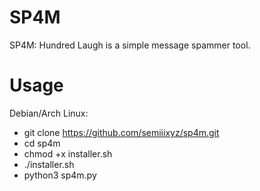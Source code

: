 # SP4M

SP4M: Hundred Laugh is a simple message spammer tool.

# Usage
Debian/Arch Linux:
* git clone https://github.com/semiiixyz/sp4m.git
* cd sp4m
* chmod +x installer.sh
* ./installer.sh
* python3 sp4m.py
